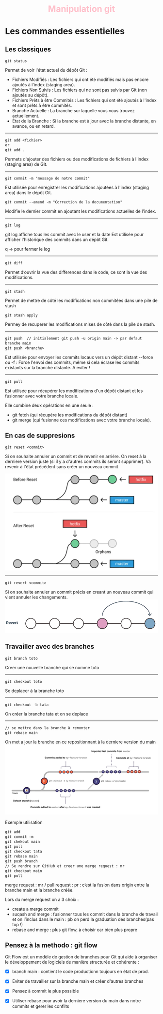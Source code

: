 <h1 align="center" style="color:pink">Manipulation git</h1>

# Les commandes essentielles 

## Les classiques

```git
git status 
```
Permet de voir l'état actuel du dépôt Git : 
-   Fichiers Modifiés : Les fichiers qui ont été modifiés mais pas encore ajoutés à l'index (staging area).
-   Fichiers Non Suivis : Les fichiers qui ne sont pas suivis par Git (non ajoutés au dépôt).
-   Fichiers Prêts à être Commités : Les fichiers qui ont été ajoutés à l'index et sont prêts à être commités.
-   Branche Actuelle : La branche sur laquelle vous vous trouvez actuellement.
-   État de la Branche : Si la branche est à jour avec la branche distante, en avance, ou en retard.
****


```git
git add <fichier>
or
git add .
```
Permets d'ajouter des fichiers ou des modifications de fichiers à l'index (staging area) de Git.
****

```git
git commit -m "message de notre commit"
```
Est utilisée pour enregistrer les modifications ajoutées à l'index (staging area) dans le dépôt Git. 
```git
git commit --amend -m "Correction de la documentation"
```
Modifie le dernier commit en ajoutant les modifications actuelles de l'index.
****


```git
git log
```
git log affiche tous les commit avec le user et la date
Est  utilisée pour afficher l'historique des commits dans un dépôt Git.

q -> pour fermer le log
****


```git
git diff 
```
Permet d’ouvrir la vue des differences dans le code, ce sont la vue des modifications. 
****

```git
git stash 
```
Permet de mettre de côté les modifications non commitées dans une pile de stash
```git
git stash apply
```
Permey de recuperer les modifications mises de côté dans la pile de stash. 
****


```git
git push  // initialement git push -u origin main -> par defaut branche main
git push <branche>
```
Est utilisée pour envoyer les commits locaux vers un dépôt distant
--force ou -f : Force l'envoi des commits, même si cela écrase les commits existants sur la branche distante. A eviter ! 

****
```git
git pull
```
Est utilisée pour récupérer les modifications d'un dépôt distant et les fusionner avec votre branche locale.

Elle combine deux opérations en une seule : 
-   git fetch (qui récupère les modifications du dépôt distant) 
-   git merge (qui fusionne ces modifications avec votre branche locale).

## En cas de suppresions

```git
git reset <commit>
```
Si on souhaite annuler un commit et de revenir en arrière. On reset à la derniere version juste (si il y a d'autres commits ils seront supprimer). Va revenir à l'état précédent sans créer un nouveau commit

![Illustration git reset](image/GitPart/git_reset_illustration.png "Illustration git reset")
****

```git
git revert <commit> 
```

Si on souhaite annuler un commit précis en creant un nouveau commit qui vient annuler les changements.
![Illustration git revert](image/GitPart/git_revert_illustration.png "Illustration git resert")

## Travailler avec des branches 

```git
git branch toto 
``` 
Creer une nouvelle branche qui se nomme toto
****


```git
git checkout toto 
``` 
Se deplacer à la branche toto
****


```git
git checkout -b tata
``` 
On créer la branche tata et on se deplace 
****


```git
// se mettre dans la branche à remonter
git rebase main
``` 
On met a jour la branche en ce repositionnant à la derniere version du main
![Illustration git rebase](image/GitPart/git_rebase_illustration.png "Illustration git rebase")


Exemple utilisation 

```git
git add
git commit -m
git chekout main
git pull
git checkout tata
git rebase main
git push branch
// Se rendre sur GitHub et creer une merge request : mr
git checkout main
git pull
```
merge request : mr /  pull request : pr : c’est la fusion dans origin entre la branche main et la branche créée.

Lors du merge request on a 3 choix :
- create a merge commit
- suqash and merge : fusionner tous les commit dans la branche de travail et on l’inclus dans le main : pb on perd la graduation des branches(pas top !)
- rebase and merge : plus git flow, à choisir car bien plus propre



## Pensez à la methodo : git flow 

Git Flow est un modèle de gestion de branches pour Git qui aide à organiser le développement de logiciels de manière structurée et cohérente :

- [x] branch main : contient le code productionn toujours en état de prod.
- [x] Eviter de travailler sur la branche main et créer d'autres branches
- [x] Pensez à commit le plus possible
- [x] Utiliser rebase pour avoir la derniere version du main dans notre commits et gerer les conflits

